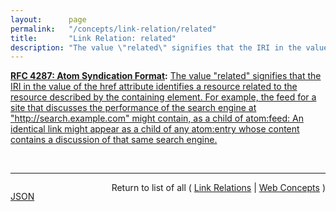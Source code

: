 ```yaml
---
layout:      page
permalink:   "/concepts/link-relation/related"
title:       "Link Relation: related"
description: "The value \"related\" signifies that the IRI in the value of the href attribute identifies a resource related to the resource described by the containing element. For example, the feed for a site that discusses the performance of the search engine at \"http://search.example.com\" might contain, as a child of atom:feed: <link rel=\"related\" href=\"http://search.example.com/\"/> An identical link might appear as a child of any atom:entry whose content contains a discussion of that same search engine."
---
```


**[RFC 4287: Atom Syndication Format](/specs/IETF/RFC/4287 "Atom is an XML-based document format that describes lists of related information known as &#34;feeds&#34;. Feeds are composed of a number of items, known as &#34;entries&#34;, each with an extensible set of attached metadata. For example, each entry has a title."):** [The value "related" signifies that the IRI in the value of the href attribute identifies a resource related to the resource described by the containing element. For example, the feed for a site that discusses the performance of the search engine at "http://search.example.com" might contain, as a child of atom:feed: <link rel="related" href="http://search.example.com/"/> An identical link might appear as a child of any atom:entry whose content contains a discussion of that same search engine.](http://tools.ietf.org/html/rfc4287#section-4.2.7.2 "Read documentation for Link Relation &#34;related&#34;")

<br/>
<hr/>

<p style="float : left"><a href="./related.json" title="JSON representing this particular Web Concept value">JSON</a></p>
<p style="text-align: right">Return to list of all ( <a href="../link-relations">Link Relations</a> | <a href="../">Web Concepts</a> )</p>
